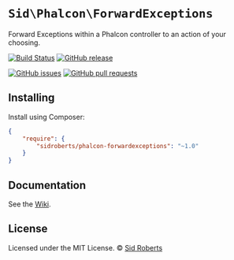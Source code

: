 # `Sid\Phalcon\ForwardExceptions`

Forward Exceptions within a Phalcon controller to an action of your choosing.



[![Build Status](https://img.shields.io/travis/SidRoberts/phalcon-forwardexceptions/1.0.x.svg?style=for-the-badge)](https://travis-ci.org/SidRoberts/phalcon-forwardexceptions)
[![GitHub release](https://img.shields.io/github/release/SidRoberts/phalcon-forwardexceptions.svg?style=for-the-badge)]()

[![GitHub issues](https://img.shields.io/github/issues-raw/SidRoberts/phalcon-forwardexceptions.svg?style=for-the-badge)](https://github.com/SidRoberts/phalcon-forwardexceptions/issues)
[![GitHub pull requests](https://img.shields.io/github/issues-pr-raw/SidRoberts/phalcon-forwardexceptions.svg?style=for-the-badge)](https://github.com/SidRoberts/phalcon-forwardexceptions/pulls)



## Installing

Install using Composer:

```json
{
    "require": {
        "sidroberts/phalcon-forwardexceptions": "~1.0"
    }
}
```



## Documentation

See the [Wiki](https://github.com/SidRoberts/phalcon-forwardexceptions/wiki).



## License

Licensed under the MIT License.
© [Sid Roberts](https://github.com/SidRoberts)
